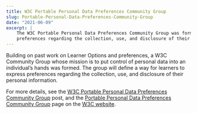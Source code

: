 ```yaml
---
title: W3C Portable Personal Data Preferences Community Group
slug: Portable-Personal-Data-Preferences-Community-Group
date: "2021-06-09"
excerpt: |
    The W3C Portable Personal Data Preferences Community Group was formed to define a way for learners to express
    preferences regarding the collection, use, and disclosure of their personal information.
---
```


Building on past work on Learner Options and preferences, a W3C Community Group whose mission is to put control of
personal data into an individual’s hands was formed. The group will define a way for learners to express preferences
regarding the collection, use, and disclosure of their personal information.

For more details, see the [W3C Portable Personal Data Preferences Community Group](https://wecount.inclusivedesign.ca/views/w3c-portable-personal-data-preferences-community-group/)
post, and the [Portable Personal Data Preferences Community Group](https://www.w3.org/community/prtbl-prsnl-prefs/) page
on the [W3C website](https://www.w3.org).
